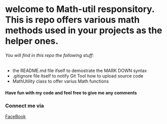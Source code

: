 # welcome to Math-util responsitory. This is repo offers various math methods used in your projects as the helper ones.

###### _You will find in this repo the following stuff:_
* the README.md file ifself to demostrate the MARK DOWN  syntax
* .gitignore file itself to notify Git Tool how to upload source code
* MathUtility class to offer varius Math functions

#### Have fun with my code and feel free to give me any comments

### Connect me via
[FaceBook](http://facebook.com/chodoiem1505/)
	